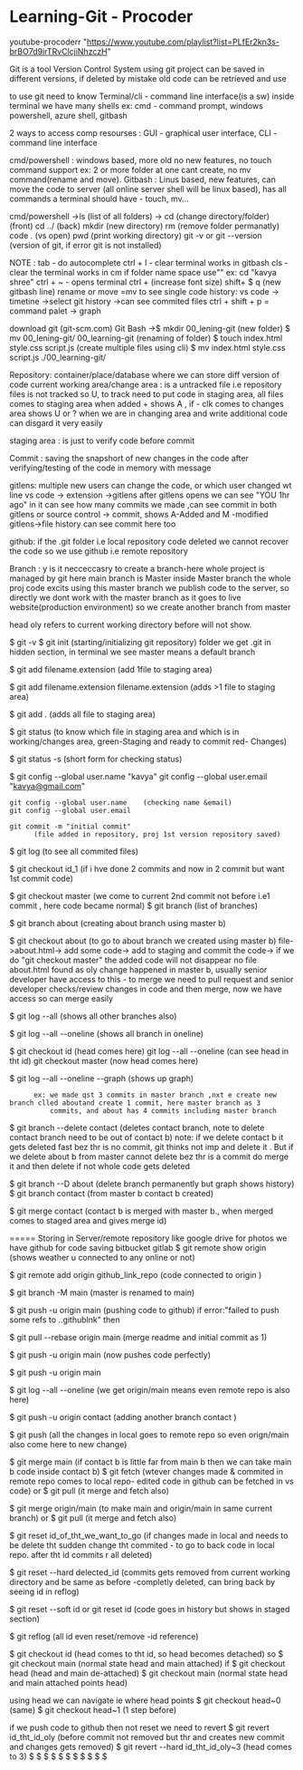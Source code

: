 # Learning-Git - Procoder
youtube-procoderr "https://www.youtube.com/playlist?list=PLfEr2kn3s-brBO7d9irTRvClcjiNhzczH"

 Git is a tool Version Control System using git project can be saved in different versions, if deleted by mistake old code can be retrieved and use
 
 to use git need to know Terminal/cli - command line interface(is a sw)
   inside terminal we have many shells ex: cmd - command prompt, windows powershell, azure shell, gitbash
   
2 ways to access comp resourses : GUI - graphical user interface, CLI - command line interface

cmd/powershell : windows based, more old no new features, no touch command support ex: 2 or more folder at one cant create, no mv command(rename and move).
Gitbash : Linus based, new features, can move the code to server (all online server shell will be linux based), has all commands a terminal should have - touch, mv...

cmd/powershell ->ls (list of all folders)
-> cd (change directory/folder) (front)
cd ../ (back)
mkdir (new directory)
rm (remove folder permanatly)
code . (vs open)
pwd (print working directory)
git -v or git --version (version of git, if error git is not installed)

NOTE : tab - do autocomplete
ctrl + l - clear terminal works in gitbash
cls - clear the terminal works in cm
if folder name space use"" ex: cd "kavya shree"
ctrl + ~   - opens terminal
ctrl + (increase font size)
shift+ $ q (new gitbash line)
rename or move =mv
to see single code history: vs code -> timetine ->select git history ->can see commited files
ctrl + shift + p = command palet -> graph 

download git (git-scm.com)
  Git Bash ->$ mkdir 00_lening-git (new folder)
  $ mv 00_lening-git/ 00_learning-git (renaming of folder)
  $ touch index.html style.css script.js (create multiple files using cli)
  $ mv index.html style.css script.js ./00_learning-git/

  Repository: container/place/database where we can store diff version of code
  current working area/change area : is a untracked file i.e repository files is not tracked so U, to track need to put code in staging 
                                    area, all files comes to staging area when added + shows A , if - clk comes to changes area shows U 
                                    or ?
                                    when we are in changing area and write additional code can disgard it very easily
                                    
  staging area : is just to verify code before commit
  
  Commit : saving the snapshort of new changes in the code after verifying/testing  of the code in memory with message
  
  gitlens: multiple new users can change the code, or which user changed wt line
      vs code -> extension ->gitlens
      after gitlens opens we can see "YOU 1hr ago" in it
      can see how many commits we made ,can see commit in both gitlens or source control -> commit, shows A-Added and M -modified
      gitlens->file history can see commit here too
      
  github: if the .git folder i.e local repository code deleted we cannot recover the code so we use github i.e remote repository

  Branch : y is it necceccasry to create a branch-here whole project is managed by git here main branch is Master inside Master branch the whole proj code excits using this master branch we publish code to the server, so directly we dont work with the master branch as it goes to live website(production environment) so we create another branch from master

  head oly refers to current working directory before will not show.
  
  
  $ git -v
  $ git init 
          (starting/initializing git repository) folder we get .git in hidden section, in terminal we see master means a default 
           branch
               
  $ git add filename.extension 
                 (add 1file to staging area)
                 
  $ git add filename.extension filename.extension 
                (adds >1 file to staging area)
                
  $ git add . 
            (adds all file to staging area)
            
  $ git status
           (to know which file in staging area and which is in working/changes area, green-Staging and ready to commit red- Changes)
           
  $ git status -s
         (short form for checking status)
  
  $ git config --global user.name "kavya"
    git config --global user.email "kavya@gmail.com"

    git config --global user.name    (checking name &email)
    git config --global user.email 

    git commit -m "initial commit"
          (file added in repository, proj 1st version repository saved) 
          
  $ git log
         (to see all commited files)
         
  $ git checkout id_1
         (if i hve done 2 commits and now in 2 commit but want 1st commit code)
         
  $ git checkout master
         (we come to current 2nd commit not before i.e1 commit , here code became normal)
  $ git branch
         (list of branches)
         
  $ git branch about
         (creating about branch using master b)
         
  $ git checkout about
          (to go to about branch we created using master b)
          file->about.html-> add some code-> add to staging and commit the code-> if we do "git checkout master" the added code will not 
          disappear no file about.html found as oly change happened in master b, usually senior developer have access to this - to merge we need to pull request and senior developer checks/review  changes in code and then merge, now we have access so can merge easily
          
  $ git log --all
         (shows all other branches also)
         
  $ git log --all --oneline
          (shows all branch in oneline)
          
  $ git checkout id 
          (head comes here)
    git log --all --oneline
          (can see head in tht id)
    git checkout master
          (now head comes here)
          
  $ git log --all --oneline --graph
          (shows up graph)

          ex: we made qst 3 commits in master branch ,nxt e create new branch clled aboutand create 1 commit, here master branch as 3 
              commits, and about has 4 commits including master branch 
          
  $ git branch --delete contact
        (deletes contact branch, note to delete contact branch need to be out of contact b)
    note: if we delete contact b it gets deleted fast bez thr is no commit, git thinks not imp and delete it . But if we delete about b 
          from master cannot delete bez thr is a commit do merge it and then delete if not whole code gets deleted    
          
  $ git branch --D about
      (delete branch permanently but graph shows history)
  $ git branch contact
       (from master b contact b created)
       
  $ git merge contact
       (contact b is merged with master b., when merged comes to staged area and gives merge id)

  =====
  Storing in Server/remote repository
    like google drive for photos we have github for code saving
                                         bitbucket
                                         gitlab
 $ git remote show origin
      (shows weather u connected to any online or not)

$ git remote add origin github_link_repo
       (code connected to origin )

$ git branch -M main
     (master is renamed to main)
     
$ git push -u origin main
      (pushing code to github)
      if error:"failed to push some refs to ..githublnk" then

$ git pull --rebase origin main
        (merge readme and initial commit as 1)

$ git push -u origin main
     (now pushes code perfectly)
     
$ git push -u origin main
     
$ git log --all --oneline
     (we get origin/main means even remote repo is also here)
     
$ git push -u origin contact
      (adding another branch contact )
      
$ git push
    (all the changes in local goes to remote repo so even orign/main also come here to new change)

$ git merge main
       (if contact b is little far from main b then we can take main b code inside contact b)
$ git fetch
    (wtever changes made & commited in remote repo comes to local repo- edited code in github can be fetched in vs code)
or $ git pull (it merge and fetch also)

$ git merge origin/main
     (to make main and origin/main in same current branch)
    or $ git pull (it merge and fetch also)

$ git reset id_of_tht_we_want_to_go
 (if changes made in local and needs to be delete tht sudden change tht commited - to go to back code in local repo. after tht id 
     commits r all deleted)
 
$ git reset --hard delected_id
  (commits gets removed from current working directory and be same as before -completly deleted, can bring back by seeing id in reflog)
  
$ git reset --soft id 
or
git reset id
(code goes in history but shows in staged section) 

$ git reflog
 (all id even reset/remove -id reference)
 
$ git checkout id (head comes to tht id, so head becomes detached)
 so
$ git checkout main (normal state head and main attached)
 if
$ git checkout head (head and main de-attached)
$ git checkout main (normal state head and main attached points head)

 using head we can navigate ie where head points
$ git checkout head~0 (same)
$ git checkout head~1 (1 step before)

if we push code to github then not reset we need to revert
$ git revert id_tht_id_oly
  (before commit not removed but thr and creates new commit and changes gets removed)
$ git revert --hard id_tht_id_oly~3  (head comes to 3)
$
$
$
$
$
$
$
$
$
$
$


  
